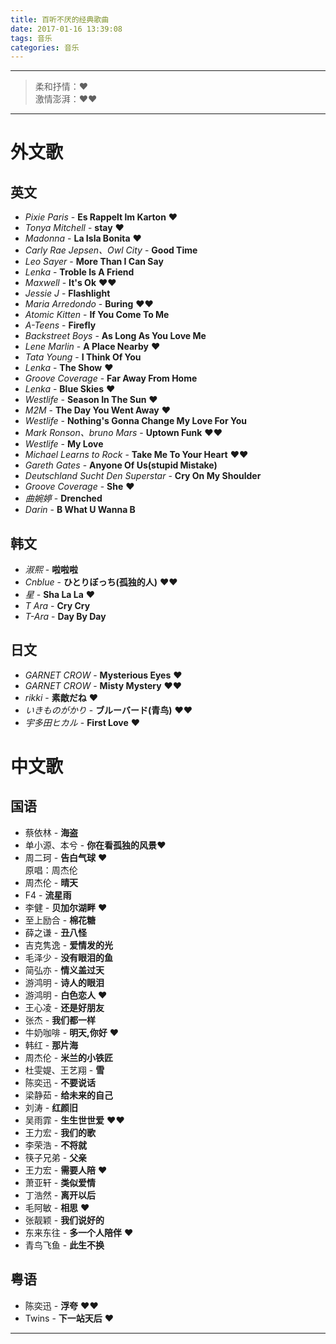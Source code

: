 ```yaml
---
title: 百听不厌的经典歌曲  
date: 2017-01-16 13:39:08  
tags: 音乐  
categories: 音乐 
---
```

___
> 柔和抒情：❤  
激情澎湃：❤❤

___

# 外文歌

## 英文
- _Pixie Paris_ - __Es Rappelt lm Karton__ ❤
- _Tonya Mitchell_ - __stay__ ❤
- _Madonna_ - __La Isla Bonita__ ❤
- _Carly Rae Jepsen、Owl City_ - __Good Time__
- _Leo Sayer_ - __More Than I Can Say__
- _Lenka_ - __Troble Is A Friend__
- _Maxwell_ - __It's Ok__  ❤❤
- _Jessie J_ - __Flashlight__
- _Maria Arredondo_ - __Buring__  ❤❤
- _Atomic Kitten_ - __If You Come To Me__
- _A-Teens_ - __Firefly__
- _Backstreet Boys_ - __As Long As You Love Me__
- _Lene Marlin_ - __A Place Nearby__ ❤
- _Tata Young_ - __I Think Of You__
- _Lenka_ - __The Show__ ❤
- _Groove Coverage_ - __Far Away From Home__
- _Lenka_ - __Blue Skies__ ❤
- _Westlife_ - __Season In The Sun__ ❤
- _M2M_ - __The Day You Went Away__ ❤
- _Westlife_ - __Nothing's Gonna Change My Love For You__
- _Mark Ronson、bruno Mars_ - __Uptown Funk__ ❤❤
- _Westlife_ - __My Love__
- _Michael Learns to Rock_ - __Take Me To Your Heart__ ❤❤
- _Gareth Gates_ - __Anyone Of Us(stupid Mistake)__<!--more-->
- _Deutschland Sucht Den Superstar_ - __Cry On My Shoulder__
- _Groove Coverage_ - __She__ ❤
- _曲婉婷_ - __Drenched__
- _Darin_ - __B What U Wanna B__

## 韩文
- _淑熙_ - __啦啦啦__
- _Cnblue_ - __ひとりぼっち(孤独的人)__ ❤❤
- _星_ - __Sha La La__ ❤
- _T Ara_ - __Cry Cry__
- _T-Ara_ - __Day By Day__

## 日文
- _GARNET CROW_ - __Mysterious Eyes__ ❤
- _GARNET CROW_ - __Misty Mystery__ ❤❤
- _rikki_ - __素敵だね__ ❤
- _いきものがかり_ - __ブルーバード(青鸟)__ ❤❤
- _宇多田ヒカル_ - __First Love__ ❤

# 中文歌

## 国语
- 蔡依林 - __海盗__
- 单小源、本兮 - __你在看孤独的风景__❤
- 周二珂 - __告白气球__ ❤  
原唱：周杰伦
- 周杰伦 - __晴天__
- F4 - __流星雨__
- 李健 - __贝加尔湖畔__ ❤
- 至上励合 - __棉花糖__
- 薛之谦 - __丑八怪__
- 吉克隽逸 - __爱情发的光__
- 毛泽少 - __没有眼泪的鱼__
- 简弘亦 - __情义盖过天__
- 游鸿明 - __诗人的眼泪__
- 游鸿明 - __白色恋人__ ❤
- 王心凌 - __还是好朋友__
- 张杰 - __我们都一样__
- 牛奶咖啡 - __明天,你好__ ❤
- 韩红 - __那片海__
- 周杰伦 - __米兰的小铁匠__
- 杜雯媞、王艺翔 - __雪__
- 陈奕迅 - __不要说话__
- 梁静茹 - __给未来的自己__
- 刘涛 - __红颜旧__
- 吴雨霏 - __生生世世爱__ ❤❤
- 王力宏 - __我们的歌__
- 李荣浩 - __不将就__
- 筷子兄弟 - __父亲__
- 王力宏 - __需要人陪__ ❤
- 萧亚轩 - __类似爱情__
- 丁浩然 - __离开以后__
- 毛阿敏 - __相思__ ❤
- 张靓颖 - __我们说好的__
- 东来东往 - __多一个人陪伴__ ❤
- 青鸟飞鱼 - __此生不换__

## 粤语
- 陈奕迅 - __浮夸__ ❤❤
- Twins - __下一站天后__ ❤

___
